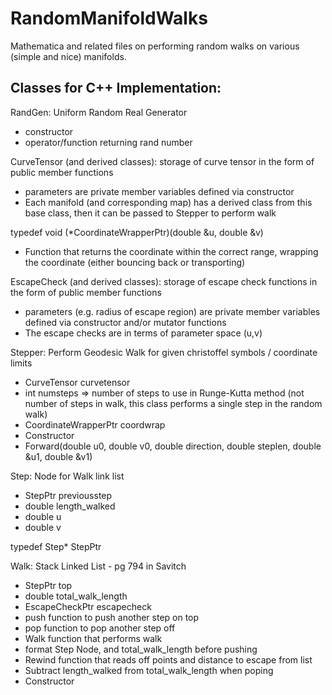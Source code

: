 # RandomManifoldWalks
Mathematica and related files on performing random walks on various (simple and nice) manifolds.

## Classes for C++ Implementation:

RandGen: Uniform Random Real Generator
 - constructor
 - operator/function returning rand number

CurveTensor (and derived classes): storage of curve tensor in the form of public member functions 
 - parameters are private member variables defined via constructor
 - Each manifold (and corresponding map) has a derived class from this base class, then it can be passed to Stepper to perform walk

typedef void (*CoordinateWrapperPtr)(double &u, double &v)
 - Function that returns the coordinate within the correct range, wrapping the coordinate (either bouncing back or transporting)
 
EscapeCheck (and derived classes): storage of escape check functions in the form of public member functions
 - parameters (e.g. radius of escape region) are private member variables defined via constructor and/or mutator functions
 - The escape checks are in terms of parameter space (u,v)

Stepper: Perform Geodesic Walk for given christoffel symbols / coordinate limits
 - CurveTensor curvetensor
 - int numsteps ⇒ number of steps to use in Runge-Kutta method (not number of steps in walk, this class performs a single step in the random walk)
 - CoordinateWrapperPtr coordwrap
 - Constructor
 - Forward(double u0, double v0, double direction, double steplen, double &u1, double &v1)

Step: Node for Walk link list
 - StepPtr previousstep
 - double length_walked
 - double u
 - double v

typedef Step* StepPtr

Walk: Stack Linked List - pg 794 in Savitch
 - StepPtr top
 - double total_walk_length
 - EscapeCheckPtr escapecheck
 - push function to push another step on top
 - pop function to pop another step off
 - Walk function that performs walk 
 - format Step Node, and total_walk_length before pushing
 - Rewind function that reads off points and distance to escape from list
 - Subtract length_walked from total_walk_length when poping
 - Constructor

